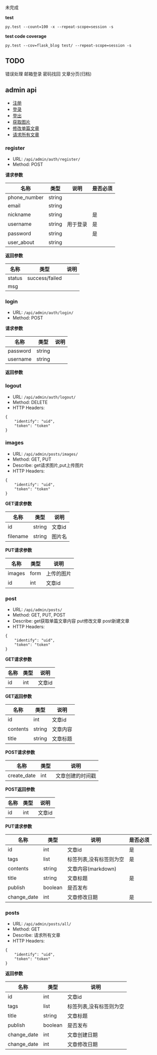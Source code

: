 未完成

**test**

```shell script
py.test --count=100 -x --repeat-scope=session -s
```
**test code coverage**
```shell script
py.test --cov=flask_blog test/ --repeat-scope=session -s
```
## TODO
错误处理
邮箱登录
密码找回
文章分页(归档)

## admin api
- [注册](#register)
- [登录](#login)
- [登出](#logout)
- [获取图片](#images)
- [修改单篇文章](#post)
- [请求所有文章](#post)




### register
- URL: ```/api/admin/auth/register/```
- Method: POST

**请求参数**

| 名称| 类型| 说明| 是否必须|
| --- | --- | --- | --- |
|phone_number| string| |  |
|email| string| |  |
|nickname| string| | 是 |
|username| string| 用于登录 |是 |
|password| string| | 是|
|user_about| string|  |  |


**返回参数**

| 名称| 类型| 说明|
| --- | --- | --- |
|status| success/failed| | 
|msg| | | 


### login
+ URL: ```/api/admin/auth/login/```
+ Method: POST

**请求参数**

| 名称| 类型| 说明| 
| --- | --- | --- |
|password| string| | 
|username| string| | 

**返回参数**


### logout

+ URL: ```/api/admin/auth/logout/```
+ Method: DELETE
+ HTTP Headers: 
```
{
    "identify": "uid",
    "token": "token"
}
```

### images
+ URL: ```/api/admin/posts/images/```
+ Method: GET, PUT
+ Describe: get请求图片,put上传图片
+ HTTP Headers: 
```
{
    "identify": "uid",
    "token": "token"
}
```

**GET请求参数**

| 名称| 类型| 说明| 
| --- | --- | --- |
|id| string| 文章id| 
|filename| string|图片名| 


**PUT请求参数**

| 名称| 类型| 说明| 
| --- | --- | --- |
|images| form|上传的图片| 
|id| int| 文章id| 


### post
+ URL: ```/api/admin/posts/```
+ Method: GET, PUT, POST
+ Describe: get获取单篇文章内容 put修改文章 post新建文章
+ HTTP Headers: 
```
{
    "identify": "uid",
    "token": "token"
}
```

**GET请求参数**

| 名称| 类型| 说明| 
| --- | --- | --- |
|id| int| 文章id|

**GET返回参数**

| 名称| 类型| 说明| 
| --- | --- | --- |
|id| int| 文章id|
|contents| string| 文章内容|
|title| string| 文章标题|


 **POST请求参数**
 
| 名称| 类型| 说明| 
| --- | --- | --- |
|create_date| int| 文章创建的时间戳|

**POST返回参数**

| 名称| 类型| 说明| 
| --- | --- | --- |
|id| int| 文章id|

 **PUT请求参数**
 
| 名称| 类型| 说明| 是否必须|
| --- | --- | --- | --- |
|id| int| 文章id| 是 |
|tags| list|标签列表,没有标签则为空|是|
|contents| string|文章内容(markdown)| |
|title| string|文章标题|是 |
|publish| boolean|是否发布| |
|change_date| int|文章修改日期|是|


### posts
+ URL: ```/api/admin/posts/all/```
+ Method: GET
+ Describe: 请求所有文章
+ HTTP Headers: 
```
{
    "identify": "uid",
    "token": "token"
}
```

**返回参数**
 
| 名称| 类型| 说明|
| --- | --- | --- |
|id| int| 文章id|  |
|tags| list|标签列表,没有标签则为空|
|title| string|文章标题|
|publish| boolean|是否发布|
|change_date| int|文章创建日期|
|change_date| int|文章修改日期|
